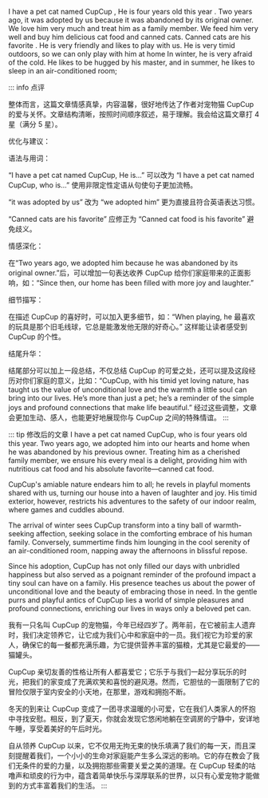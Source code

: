 I have a pet cat named CupCup , He is four years old this year .
Two years ago, it was adopted by us because it was abandoned by its original owner.
We love him very much and treat him as a family member.
We feed him very well and buy him delicious cat food and canned cats.
Canned cats are his favorite . He is very friendly and likes to play with us.
He is very timid outdoors, so we can only play with him at home
In winter, he is very afraid of the cold. He likes to be hugged by his master, and in summer, he likes to sleep in an air-conditioned room;

::: info 点评

整体而言，这篇文章情感真挚，内容温馨，很好地传达了作者对宠物猫 CupCup 的爱与关怀。文章结构清晰，按照时间顺序叙述，易于理解。我会给这篇文章打 4 星（满分 5 星）。

优化与建议：

语法与用词：

“I have a pet cat named CupCup, He is...” 可以改为 “I have a pet cat named CupCup, who is...” 使用非限定性定语从句使句子更加流畅。

“it was adopted by us” 改为 “we adopted him” 更为直接且符合英语表达习惯。

“Canned cats are his favorite” 应修正为 “Canned cat food is his favorite” 避免歧义。

情感深化：

在“Two years ago, we adopted him because he was abandoned by its original owner.”后，可以增加一句表达收养 CupCup 给你们家庭带来的正面影响，如：“Since then, our home has been filled with more joy and laughter.”

细节描写：

在描述 CupCup 的喜好时，可以加入更多细节，如：“When playing, he 最喜欢的玩具是那个旧毛线球，它总是能激发他无限的好奇心。” 这样能让读者感受到 CupCup 的个性。

结尾升华：

结尾部分可以加上一段总结，不仅总结 CupCup 的可爱之处，还可以提及这段经历对你们家庭的意义，比如：“CupCup, with his timid yet loving nature, has taught us the value of unconditional love and the warmth a little soul can bring into our lives. He’s more than just a pet; he’s a reminder of the simple joys and profound connections that make life beautiful.”
经过这些调整，文章会更加生动、感人，也能更好地展现你与 CupCup 之间的特殊情谊。
:::

::: tip 修改后的文章
I have a pet cat named CupCup, who is four years old this year. Two years ago, we adopted him into our hearts and home when he was abandoned by his previous owner. Treating him as a cherished family member, we ensure his every meal is a delight, providing him with nutritious cat food and his absolute favorite—canned cat food.

CupCup's amiable nature endears him to all; he revels in playful moments shared with us, turning our house into a haven of laughter and joy. His timid exterior, however, restricts his adventures to the safety of our indoor realm, where games and cuddles abound.

The arrival of winter sees CupCup transform into a tiny ball of warmth-seeking affection, seeking solace in the comforting embrace of his human family. Conversely, summertime finds him lounging in the cool serenity of an air-conditioned room, napping away the afternoons in blissful repose.

Since his adoption, CupCup has not only filled our days with unbridled happiness but also served as a poignant reminder of the profound impact a tiny soul can have on a family. His presence teaches us about the power of unconditional love and the beauty of embracing those in need. In the gentle purrs and playful antics of CupCup lies a world of simple pleasures and profound connections, enriching our lives in ways only a beloved pet can.

我有一只名叫 CupCup 的宠物猫，今年已经四岁了。两年前，在它被前主人遗弃时，我们决定领养它，让它成为我们心中和家庭中的一员。我们视它为珍爱的家人，确保它的每一餐都充满乐趣，为它提供营养丰富的猫粮，尤其是它最爱的——猫罐头。

CupCup 亲切友善的性格让所有人都喜爱它；它乐于与我们一起分享玩乐的时光，把我们的家变成了充满欢笑和喜悦的避风港。然而，它胆怯的一面限制了它的冒险仅限于室内安全的小天地，在那里，游戏和拥抱不断。

冬天的到来让 CupCup 变成了一团寻求温暖的小可爱，它在我们人类家人的怀抱中寻找安慰。相反，到了夏天，你就会发现它悠闲地躺在空调房的宁静中，安详地午睡，享受着美好的午后时光。

自从领养 CupCup 以来，它不仅用无拘无束的快乐填满了我们的每一天，而且深刻提醒着我们，一个小小的生命对家庭能产生多么深远的影响。它的存在教会了我们无条件的爱的力量，以及拥抱那些需要关爱之美的道理。在 CupCup 轻柔的咕噜声和顽皮的行为中，蕴含着简单快乐与深厚联系的世界，以只有心爱宠物才能做到的方式丰富着我们的生活。
:::
